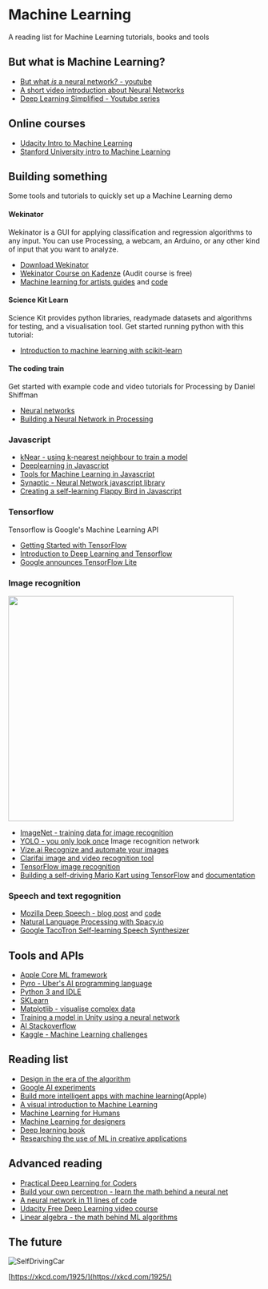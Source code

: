 # Machine Learning

A reading list for Machine Learning tutorials, books and tools

## But what is Machine Learning?

- [But what *is* a neural network? - youtube](http://www.youtube.com/playlist?list=PLZHQObOWTQDNU6R1_67000Dx_ZCJB-3pi)
- [A short video introduction about Neural Networks](https://dev.to/thepracticaldev/introduction-to-neural-networks)
- [Deep Learning Simplified - Youtube series](https://www.youtube.com/playlist?list=PLjJh1vlSEYgvGod9wWiydumYl8hOXixNu)

## Online courses

- [Udacity Intro to Machine Learning](https://www.udacity.com/course/intro-to-machine-learning--ud120)
- [Stanford University intro to Machine Learning](https://www.coursera.org/learn/machine-learning?action=enroll)

## Building something

Some tools and tutorials to quickly set up a Machine Learning demo

#### Wekinator

Wekinator is a GUI for applying classification and regression algorithms to any input. You can use Processing, a webcam, an Arduino, or any other kind of input that you want to analyze.

- [Download Wekinator](http://www.wekinator.org/downloads/)
- [Wekinator Course on Kadenze](https://www.kadenze.com/courses/machine-learning-for-musicians-and-artists-v) (Audit course is free)
- [Machine learning for artists guides](http://ml4a.github.io) and [code](https://github.com/ml4a/)

#### Science Kit Learn

Science Kit provides python libraries, readymade datasets and algorithms for testing, and a visualisation tool. Get started running python with this tutorial:
- [Introduction to machine learning with scikit-learn](http://scikit-learn.org/stable/tutorial/basic/tutorial.html#machine-learning-the-problem-setting)

#### The coding train

Get started with example code and video tutorials for Processing by Daniel Shiffman

- [Neural networks](http://natureofcode.com/book/chapter-10-neural-networks/)
- [Building a Neural Network in Processing](https://www.youtube.com/watch?v=XJ7HLz9VYz0)

### Javascript

- [kNear - using k-nearest neighbour to train a model](https://github.com/NathanEpstein/KNear)
- [Deeplearning in Javascript](https://deeplearnjs.org)
- [Tools for Machine Learning in Javascript](https://github.com/laoqiren/mlhelper)
- [Synaptic - Neural Network javascript library](http://caza.la/synaptic/)
- [Creating a self-learning Flappy Bird in Javascript](https://github.com/ssusnic/Machine-Learning-Flappy-Bird)

### Tensorflow

Tensorflow is Google's Machine Learning API

- [Getting Started with TensorFlow](https://www.tensorflow.org/get_started/get_started)
- [Introduction to Deep Learning and Tensorflow](https://pythonprogramming.net/tensorflow-introduction-machine-learning-tutorial/)
- [Google announces TensorFlow Lite](https://developers.googleblog.com/2017/11/announcing-tensorflow-lite.html)

### Image recognition

<img src="https://pjreddie.com/media/image/model2.png" width="450">

- [ImageNet - training data for image recognition](http://www.image-net.org)
- [YOLO - you only look once](https://pjreddie.com/darknet/yolo/) Image recognition network
- [Vize.ai Recognize and automate your images](https://vize.ai)
- [Clarifai image and video recognition tool](https://clarifai.com/developer/)
- [TensorFlow image recognition](https://www.tensorflow.org/tutorials/image_recognition)
- [Building a self-driving Mario Kart using TensorFlow](https://www.youtube.com/watch?v=Ipi40cb_RsI) and [documentation](https://www.youtube.com/redirect?q=https%3A%2F%2Fdocs.google.com%2Fdocument%2Fd%2F1p4ZOtziLmhf0jPbZTTaFxSKdYqE91dYcTNqTVdd6es4%2Fedit%3Fusp%3Dsharing&event=video_description&v=Ipi40cb_RsI&redir_token=Ybzxsbpmjb-vKOmpvcRlyEses5V8MTUxMzMzODkwNUAxNTEzMjUyNTA1)

### Speech and text regognition

- [Mozilla Deep Speech - blog post](https://blog.mozilla.org/blog/2017/11/29/announcing-the-initial-release-of-mozillas-open-source-speech-recognition-model-and-voice-dataset/) and [code](https://github.com/mozilla/DeepSpeech)
- [Natural Language Processing with Spacy.io](https://spacy.io)
- [Google TacoTron Self-learning Speech Synthesizer](https://github.com/keithito/tacotron)

## Tools and APIs

- [Apple Core ML framework](https://developer.apple.com/documentation/coreml)
- [Pyro - Uber's AI programming language](http://pyro.ai)
- [Python 3 and IDLE](https://www.python.org)
- [SKLearn](http://scikit-learn.org/stable/)
- [Matplotlib - visualise complex data](https://matplotlib.org)
- [Training a model in Unity using a neural network](https://github.com/ArztSamuel/Applying_EANNs)
- [AI Stackoverflow](https://ai.stackexchange.com)
- [Kaggle - Machine Learning challenges](https://www.kaggle.com)

## Reading list

- [Design in the era of the algorithm](https://bigmedium.com/speaking/design-in-the-era-of-the-algorithm.html)
- [Google AI experiments](https://experiments.withgoogle.com/ai)
- [Build more intelligent apps with machine learning](https://developer.apple.com/machine-learning/)(Apple)
- [A visual introduction to Machine Learning](http://www.r2d3.us/visual-intro-to-machine-learning-part-1/)
- [Machine Learning for Humans](https://medium.com/machine-learning-for-humans/why-machine-learning-matters-6164faf1df12)
- [Machine Learning for designers](http://www.oreilly.com/design/free/machine-learning-for-designers.csp)
- [Deep learning book](http://www.deeplearningbook.org)
- [Researching the use of ML in creative applications](http://blog.otoro.net)

## Advanced reading

- [Practical Deep Learning for Coders](http://www.fast.ai)
- [Build your own perceptron - learn the math behind a neural net](https://medium.com/@ismailghallou/build-your-perceptron-neural-net-from-scratch-e12b7be9d1ef)
- [A neural network in 11 lines of code](http://iamtrask.github.io/2015/07/12/basic-python-network/)
- [Udacity Free Deep Learning video course](https://www.udacity.com/course/deep-learning--ud730)
- [Linear algebra - the math behind ML algorithms](http://www.mathscoop.com/calculus/derivatives/derivative-by-definition.php)

## The future

![SelfDrivingCar](https://imgs.xkcd.com/comics/self_driving_car_milestones.png)

[https://xkcd.com/1925/](https://xkcd.com/1925/)
